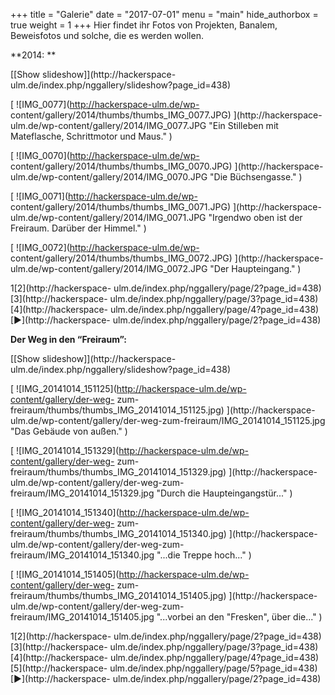 +++
title = "Galerie"
date = "2017-07-01"
menu = "main"
hide_authorbox = true
weight = 1
+++
Hier findet ihr Fotos von Projekten, Banalem, Beweisfotos und solche, die es
werden wollen.

**2014: **

[[Show slideshow]](http://hackerspace-
ulm.de/index.php/nggallery/slideshow?page_id=438)

[ ![IMG_0077](http://hackerspace-ulm.de/wp-
content/gallery/2014/thumbs/thumbs_IMG_0077.JPG) ](http://hackerspace-
ulm.de/wp-content/gallery/2014/IMG_0077.JPG "Ein Stilleben mit Mateflasche,
Schrittmotor und Maus." )

[ ![IMG_0070](http://hackerspace-ulm.de/wp-
content/gallery/2014/thumbs/thumbs_IMG_0070.JPG) ](http://hackerspace-
ulm.de/wp-content/gallery/2014/IMG_0070.JPG "Die Büchsengasse." )

[ ![IMG_0071](http://hackerspace-ulm.de/wp-
content/gallery/2014/thumbs/thumbs_IMG_0071.JPG) ](http://hackerspace-
ulm.de/wp-content/gallery/2014/IMG_0071.JPG "Irgendwo oben ist der Freiraum.
Darüber der Himmel." )

[ ![IMG_0072](http://hackerspace-ulm.de/wp-
content/gallery/2014/thumbs/thumbs_IMG_0072.JPG) ](http://hackerspace-
ulm.de/wp-content/gallery/2014/IMG_0072.JPG "Der Haupteingang." )

1[2](http://hackerspace-
ulm.de/index.php/nggallery/page/2?page_id=438)[3](http://hackerspace-
ulm.de/index.php/nggallery/page/3?page_id=438)[4](http://hackerspace-
ulm.de/index.php/nggallery/page/4?page_id=438)[►](http://hackerspace-
ulm.de/index.php/nggallery/page/2?page_id=438)

**Der Weg in den “Freiraum”:**

[[Show slideshow]](http://hackerspace-
ulm.de/index.php/nggallery/slideshow?page_id=438)

[ ![IMG_20141014_151125](http://hackerspace-ulm.de/wp-content/gallery/der-weg-
zum-freiraum/thumbs/thumbs_IMG_20141014_151125.jpg) ](http://hackerspace-
ulm.de/wp-content/gallery/der-weg-zum-freiraum/IMG_20141014_151125.jpg "Das
Gebäude von außen." )

[ ![IMG_20141014_151329](http://hackerspace-ulm.de/wp-content/gallery/der-weg-
zum-freiraum/thumbs/thumbs_IMG_20141014_151329.jpg) ](http://hackerspace-
ulm.de/wp-content/gallery/der-weg-zum-freiraum/IMG_20141014_151329.jpg "Durch
die Haupteingangstür..." )

[ ![IMG_20141014_151340](http://hackerspace-ulm.de/wp-content/gallery/der-weg-
zum-freiraum/thumbs/thumbs_IMG_20141014_151340.jpg) ](http://hackerspace-
ulm.de/wp-content/gallery/der-weg-zum-freiraum/IMG_20141014_151340.jpg "...die
Treppe hoch..." )

[ ![IMG_20141014_151405](http://hackerspace-ulm.de/wp-content/gallery/der-weg-
zum-freiraum/thumbs/thumbs_IMG_20141014_151405.jpg) ](http://hackerspace-
ulm.de/wp-content/gallery/der-weg-zum-freiraum/IMG_20141014_151405.jpg
"...vorbei an den "Fresken", über die..." )

1[2](http://hackerspace-
ulm.de/index.php/nggallery/page/2?page_id=438)[3](http://hackerspace-
ulm.de/index.php/nggallery/page/3?page_id=438)[4](http://hackerspace-
ulm.de/index.php/nggallery/page/4?page_id=438)[5](http://hackerspace-
ulm.de/index.php/nggallery/page/5?page_id=438)[►](http://hackerspace-
ulm.de/index.php/nggallery/page/2?page_id=438)

